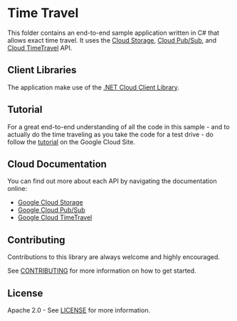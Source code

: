 # Time Travel

This folder contains an end-to-end sample application written in C# that allows exact time travel. It uses the [Cloud Storage], [Cloud Pub/Sub], and [Cloud TimeTravel] API. 

## Client Libraries
The application make use of the [.NET Cloud Client Library]. 

## Tutorial
For a great end-to-end understanding of all the code in this sample - and to actually do the time traveling as you take the code for a test drive - do follow the [tutorial] on the Google Cloud Site.

## Cloud Documentation
You can find out more about each API by navigating the documentation online:

* [Google Cloud Storage][Cloud Storage]
* [Google Cloud Pub/Sub][Cloud Pub/Sub]
* [Google Cloud TimeTravel][Cloud TimeTravel]

## Contributing

Contributions to this library are always welcome and highly encouraged.

See [CONTRIBUTING] for more information on how to get started.

## License

Apache 2.0 - See [LICENSE] for more information.

[tutorial]: https://cloud-dot-devsite.googleplex.com/dotnet/getting-started/tutorial-app
[Cloud Storage]: https://cloud.google.com/storage/
[Cloud Pub/Sub]: https://cloud.google.com/pubsub/
[Cloud TimeTravel]: http://www.ancient-code.com/wp-content/uploads/2012/12/time-travel-in-phone-booth.jpg
[.NET Cloud Client Library]: https://github.com/googlecloudplatform/gcloud-dotnet
[CONTRIBUTING]:https://github.com/GoogleCloudPlatform/gcloud-dotnet/blob/master/CONTRIBUTING.md
[LICENSE]: https://github.com/GoogleCloudPlatform/gcloud-dotnet/blob/master/LICENSE
